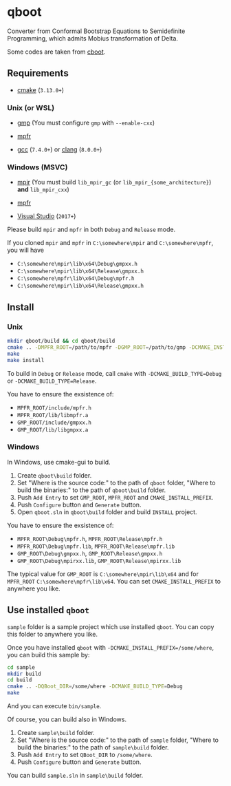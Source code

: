 # qboot

Converter from Conformal Bootstrap Equations to Semidefinite Programming,
which admits Mobius transformation of Delta.

Some codes are taken from [cboot](https://github.com/tohtsky/cboot.git).

## Requirements

- [cmake](https://cmake.org/) (`3.13.0+`)

### Unix (or WSL)

- [gmp](https://gmplib.org/) (You must configure `gmp` with `--enable-cxx`)

- [mpfr](http://mpfr.org/)

- [gcc](http://gcc.gnu.org/) (`7.4.0+`) or [clang](http://clang.llvm.org/) (`8.0.0+`)

### Windows (MSVC)

- [mpir](https://github.com/BrianGladman/mpir.git) (You must build `lib_mpir_gc` (or `lib_mpir_{some_architecture}`) **and** `lib_mpir_cxx`)

- [mpfr](https://github.com/BrianGladman/mpfr.git)

- [Visual Studio](https://visualstudio.microsoft.com/) (`2017+`)

Please build `mpir` and `mpfr` in both `Debug` and `Release` mode.

If you cloned `mpir` and `mpfr` in `C:\somewhere\mpir` and `C:\somewhere\mpfr`,
you will have

- `C:\somewhere\mpir\lib\x64\Debug\gmpxx.h`
- `C:\somewhere\mpir\lib\x64\Release\gmpxx.h`
- `C:\somewhere\mpfr\lib\x64\Debug\mpfr.h`
- `C:\somewhere\mpir\lib\x64\Release\gmpxx.h`

## Install

### Unix

```sh
mkdir qboot/build && cd qboot/build
cmake .. -DMPFR_ROOT=/path/to/mpfr -DGMP_ROOT=/path/to/gmp -DCMAKE_INSTALL_PREFIX=/somewhere/you/like
make
make install
```

To build in `Debug` or `Release` mode, call `cmake` with `-DCMAKE_BUILD_TYPE=Debug` or `-DCMAKE_BUILD_TYPE=Release`.

You have to ensure the exsistence of:

- `MPFR_ROOT/include/mpfr.h`
- `MPFR_ROOT/lib/libmpfr.a`
- `GMP_ROOT/include/gmpxx.h`
- `GMP_ROOT/lib/libgmpxx.a`

### Windows

In Windows, use cmake-gui to build.

1. Create `qboot\build` folder.
2. Set "Where is the source code:" to the path of `qboot` folder,
"Where to build the binaries:" to the path of `qboot\build` folder.
3. Push `Add Entry` to set `GMP_ROOT`, `MPFR_ROOT` and `CMAKE_INSTALL_PREFIX`.
4. Push `Configure` button and `Generate` button.
5. Open `qboot.sln` in `qboot\build` folder and build `INSTALL` project.

You have to ensure the exsistence of:

- `MPFR_ROOT\Debug\mpfr.h`, `MPFR_ROOT\Release\mpfr.h`
- `MPFR_ROOT\Debug\mpfr.lib`, `MPFR_ROOT\Release\mpfr.lib`
- `GMP_ROOT\Debug\gmpxx.h`, `GMP_ROOT\Release\gmpxx.h`
- `GMP_ROOT\Debug\mpirxx.lib`, `GMP_ROOT\Release\mpirxx.lib`

The typical value for `GMP_ROOT` is `C:\somewhere\mpir\lib\x64`
and for `MPFR_ROOT` `C:\somewhere\mpfr\lib\x64`.
You can set `CMAKE_INSTALL_PREFIX` to anywhere you like.

## Use installed `qboot`

`sample` folder is a sample project which use installed `qboot`.
You can copy this folder to anywhere you like.

Once you have installed `qboot` with `-DCMAKE_INSTALL_PREFIX=/some/where`, you can build this sample by:

```sh
cd sample
mkdir build
cd build
cmake .. -DQBoot_DIR=/some/where -DCMAKE_BUILD_TYPE=Debug
make
```

And you can execute `bin/sample`.

Of course, you can build also in Windows.

1. Create `sample\build` folder.
2. Set "Where is the source code:" to the path of `sample` folder,
"Where to build the binaries:" to the path of `sample\build` folder.
3. Push `Add Entry` to set `QBoot_DIR` to `/some/where`.
4. Push `Configure` button and `Generate` button.

You can build `sample.sln` in `sample\build` folder.
